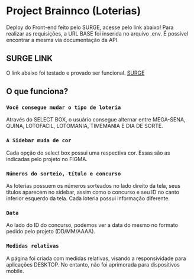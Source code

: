 # Project Brainnco (Loterias)

Deploy do Front-end feito pelo SURGE, acesse pelo link abaixo!
Para realizar as requisições, a URL BASE foi inserida no arquivo .env. É possível encontrar a mesma via documentação da API.

## SURGE LINK

O link abaixo foi testado e provado ser funcional.
[SURGE](voiceless-profit.surge.sh)

## O que funciona?

### `Você consegue mudar o tipo de loteria`

Através do SELECT BOX, o usuário consegue alternar entre MEGA-SENA, QUINA, LOTOFACIL, LOTOMANIA, TIMEMANIA E DIA DE SORTE.

### `A Sidebar muda de cor`

Cada opção do select box possui uma respectiva cor. Essas são as indicadas pelo projeto no FIGMA.

### `Números do sorteio, título e concurso`

As loterias possuem os números sorteados no lado direito da tela, seus títulos aparecem no sidebar, assim como o concurso e seu ID no canto inferior esquerdo da tela. Cada loteria possui informação diferente.

### `Data`

Ao lado do ID do concurso, podemos ver a data do mesmo no formato pedido pelo projeto (DD/MM/AAAA).

### `Medidas relativas`

A página foi criada com medidas relativas, visando a responsividade para aplicações DESKTOP. No entanto, não foi aprimorada para dispositivos mobile.